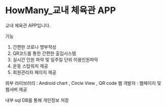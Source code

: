 # HowMany_교내 체육관 APP

교내 체육관 APP입니다.

기능
1. 간편한 코로나 명부작성
2. QR코드를 통한 간편한 출입시스템
3. 실시간 인원 파악 및 일주일 단위 이용인원파악
4. 운동 스탑워치 제공
5. 회원관리자 페이지 제공

외부 라이브러리 : Android chart , Circle View , QR code 
웹 개발자 : 웹페이지 및 웹서버 제공 

내부 sql DB를 통해 개인정보 저장


